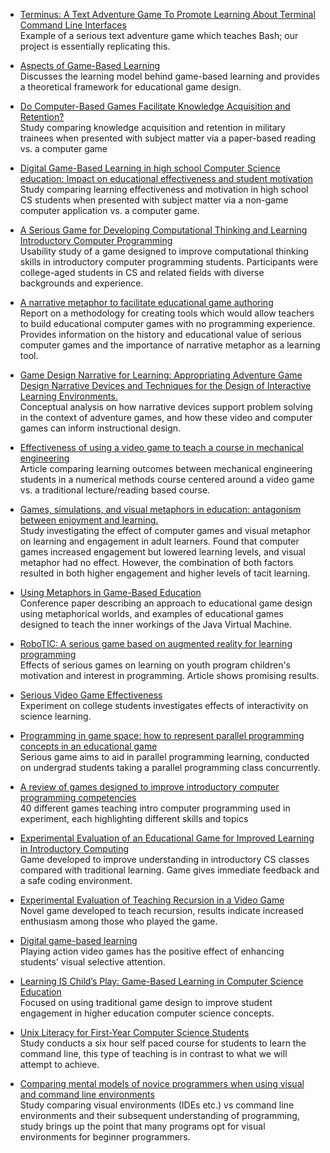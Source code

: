 
- [Terminus: A Text Adventure Game To Promote
Learning About Terminal Command Line Interfaces](http://web.mit.edu/mprat/Public/web/Terminus/Java/CMS.590Game2FinalReport.pdf)
<br> Example of a serious text adventure game which teaches Bash; our project is essentially replicating this.

- [Aspects of Game-Based Learning](http://citeseerx.ist.psu.edu/viewdoc/download?doi=10.1.1.97.8613&rep=rep1&type=pdf)
<br> Discusses the learning model behind game-based learning and provides a theoretical framework for educational game design.

- [Do Computer-Based Games Facilitate Knowledge Acquisition and Retention?](https://colostate.primo.exlibrisgroup.com/discovery/fulldisplay?docid=cdi_apa_psycarticlescurrent_mil_8_4_295&context=PC&vid=01COLSU_INST:01COLSU&lang=en&search_scope=MyCampus_FC_CI_PU_P&adaptor=Primo%20Central&tab=Everything&query=any,contains,Do%20Computer-Based%20Games%20Facilitate%20Knowledge%20Acquisition%20and%20Retention%3F&offset=0)
<br> Study comparing knowledge acquisition and retention in military trainees when presented with subject matter via a paper-based reading vs. a computer game

- [Digital Game-Based Learning in high school Computer Science education: Impact on educational effectiveness and student motivation](https://www.sciencedirect.com/science/article/abs/pii/S0360131508000845) 
<br> Study comparing learning effectiveness and motivation in high school CS students when presented with subject matter via a non-game computer application vs. a computer game.

- [A Serious Game for Developing Computational Thinking and Learning Introductory Computer Programming](https://www.sciencedirect.com/science/article/pii/S1877042812026742) 
<br> Usability study of a game designed to improve computational thinking skills in introductory computer programming students. Participants were college-aged students in CS and related fields with diverse backgrounds and experience.

- [A narrative metaphor to facilitate educational game authoring](https://www.sciencedirect.com/science/article/pii/S036013151100234X#bib10) 
<br> Report on a methodology for creating tools which would allow teachers to build educational computer games with no programming experience. Provides information on the history and educational value of serious computer games and the importance of narrative metaphor as a learning tool.

- [Game Design Narrative for Learning: Appropriating Adventure Game Design Narrative Devices and Techniques for the Design of Interactive Learning Environments.](https://colostate.primo.exlibrisgroup.com/discovery/fulldisplay?docid=cdi_jstor_primary_30221219&context=PC&vid=01COLSU_INST:01COLSU&lang=en&search_scope=MyCampus_FC_CI_PU_P&adaptor=Primo%20Central&tab=Everything&query=any,contains,Game%20Design%20Narrative%20for%20Learning:%20Appropriating%20Adventure%20Game%20Design%20Narrative%20Devices%20and%20Techniques%20for%20the%20Design%20of%20Interactive%20Learning%20Environments.&offset=0)
<br> Conceptual analysis on how narrative devices support problem solving in the context of adventure games, and how these video and computer games can inform instructional design.

- [Effectiveness of using a video game to teach a course in mechanical engineering](https://www.sciencedirect.com/science/article/pii/S0360131509001201)
<br> Article comparing learning outcomes between mechanical engineering students in a numerical methods course centered around a video game vs. a traditional lecture/reading based course.

- [Games, simulations, and visual metaphors in education: antagonism between enjoyment and learning.](https://colostate.primo.exlibrisgroup.com/discovery/fulldisplay?docid=cdi_crossref_primary_10_1080_09523980802107096&context=PC&vid=01COLSU_INST:01COLSU&lang=en&search_scope=MyCampus_FC_CI_PU_P&adaptor=Primo%20Central&tab=Everything&query=any,contains,Games,%20simulations,%20and%20visual%20metaphors%20in%20education:%20antagonism%20between%20enjoyment%20and%20learning.&offset=0)
<br> Study investigating the effect of computer games and visual metaphor on learning and engagement in adult learners. Found that computer games increased engagement but lowered learning levels, and visual metaphor had no effect. However, the combination of both factors resulted in both higher engagement and higher levels of tacit learning. 

- [Using Metaphors in Game-Based Education](https://link-springer-com.ezproxy2.library.colostate.edu/chapter/10.1007%2F978-3-540-73011-8_47)
<br> Conference paper describing an approach to educational game design using metaphorical worlds, and examples of educational games designed to teach the inner workings of the Java Virtual Machine.

- [RoboTIC: A serious game based on augmented reality for learning programming](https://link-springer-com.ezproxy2.library.colostate.edu/article/10.1007/s11042-020-09202-z)
<br> Effects of serious games on learning on youth program children's motivation and interest in programming. Article shows promising results.

- [Serious Video Game Effectiveness](https://dl-acm-org.ezproxy2.library.colostate.edu/doi/10.1145/1255047.1255057)
<br> Experiment on college students investigates effects of interactivity on science learning.

- [Programming in game space: how to represent parallel programming concepts in an educational game](https://dl-acm-org.ezproxy2.library.colostate.edu/doi/10.1145/3337722.3337749)
<br> Serious game aims to aid in parallel programming learning, conducted on undergrad students taking a parallel programming class concurrently.

- [A review of games designed to improve introductory computer programming competencies](https://ieeexplore-ieee-org.ezproxy2.library.colostate.edu/document/7044114)
<br> 40 different games teaching intro computer programming used in experiment, each highlighting different skills and topics

- [Experimental Evaluation of an Educational Game for
Improved Learning in Introductory Computing](https://dl-acm-org.ezproxy2.library.colostate.edu/doi/10.1145/1508865.1508980)
<br> Game developed to improve understanding in introductory CS classes compared with traditional learning. Game gives immediate feedback and a safe coding environment.

- [Experimental Evaluation of Teaching Recursion in a Video Game](https://dl-acm-org.ezproxy2.library.colostate.edu/doi/10.1145/1581073.1581086)
<br> Novel game developed to teach recursion, results indicate increased enthusiasm among those who played the game.

- [Digital game-based learning](https://dl-acm-org.ezproxy2.library.colostate.edu/doi/10.1145/950566.950596)
<br> Playing action video games has the positive effect of enhancing students' visual selective attention.

- [Learning IS Child’s Play: Game-Based Learning in Computer Science Education](https://dl-acm-org.ezproxy2.library.colostate.edu/doi/10.1145/3282844)
<br> Focused on using traditional game design to improve student engagement in higher education computer science concepts.

- [Unix Literacy for First-Year Computer Science Students](https://dl-acm-org.ezproxy2.library.colostate.edu/doi/10.1145/2910925.2910930)
<br> Study conducts a six hour self paced course for students to learn the command line, this type of teaching is in contrast to what we will attempt to achieve.

- [Comparing mental models of novice programmers when using visual and command line environments](https://dl-acm-org.ezproxy2.library.colostate.edu/doi/10.1145/2184512.2184546)
<br> Study comparing visual environments (IDEs etc.) vs command line environments and their subsequent understanding of programming, study brings up the point that many programs opt for visual environments for beginner programmers.


